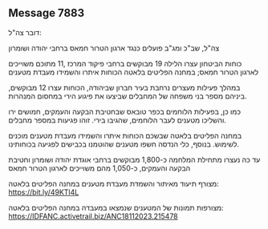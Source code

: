 ## Message 7883

דובר צה"ל:

צה"ל, שב"כ ומג"ב פועלים כנגד ארגון הטרור חמאס ברחבי יהודה ושומרון

כוחות הביטחון עצרו הלילה 19 מבוקשים ברחבי פיקוד המרכז ,11 מתוכם משוייכים לארגון הטרור חמאס; במחנה הפליטים בלאטה הכוחות איתרו והשמידו מעבדת מטענים

במהלך פעילות מעצרים נרחבת בעיר חברון שביהודה, הכוחות עצרו 12 מבוקשים, ביניהם מספר בני משפחה של המחבלים שביצעו את פיגוע הירי במחסום המנהרות.

כמו כן, בפעילות הלוחמים בכפר טובאס שבחטיבת הבקעה והעמקים, חמושים ירו והשליכו מטענים לעבר הלוחמים, שהגיבו בירי. זוהו פגיעות במספר מחבלים. 

במחנה הפליטים בלאטה שבשכם הכוחות איתרו והשמידו מעבדת מטענים מוכנים לשימוש. בנוסף, כלי הנדסה חשפו מטענים שהוטמנו בכבישים לפגיעה בכוחותינו. 

עד כה נעצרו מתחילת המלחמה כ-1,800 מבוקשים ברחבי אוגדת יהודה ושומרון וחטיבת הבקעה והעמקים, כ-1,050 מהם משוייכים לארגון הטרור חמאס

מצורף תיעוד מאיתור והשמדת מעבדת מטענים במחנה הפליטים בלאטה: https://bit.ly/49KTl4L

מצורפות תמונות של המטענים שנמצאו במעבדה במחנה הפליטים בלאטה: https://IDFANC.activetrail.biz/ANC18112023.215478

